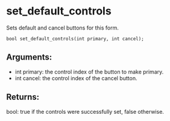 # set_default_controls
Sets default and cancel buttons for this form.

`bool set_default_controls(int primary, int cancel);`

## Arguments:
* int primary: the control index of the button to make primary.
* int cancel: the control index of the cancel button.

## Returns:
bool: true if the controls were successfully set, false otherwise.
